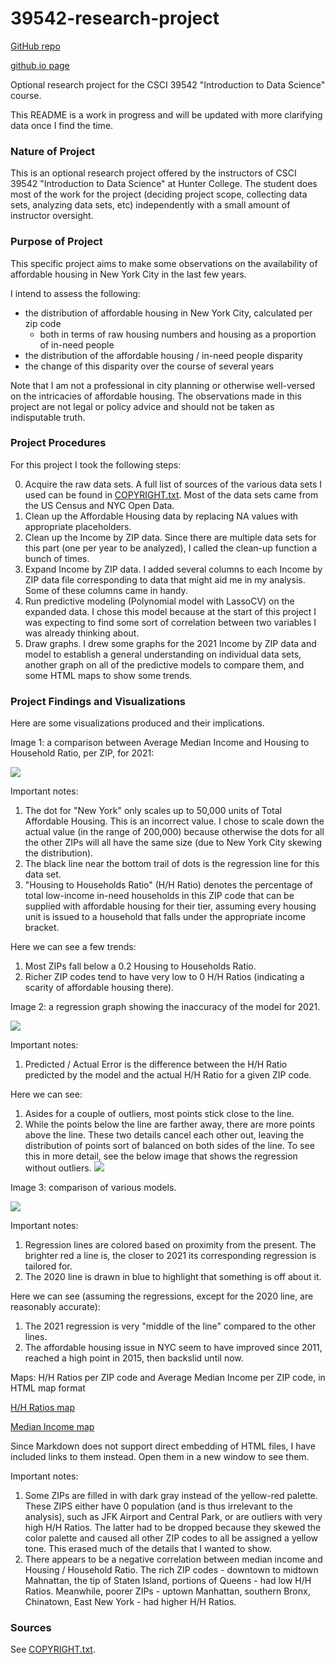 # 39542-research-project

[GitHub repo](https://github.com/JasonWu00/39542-research-project/)

[github.io page](https://jasonwu00.github.io/39542-research-project/)

Optional research project for the CSCI 39542 "Introduction to Data Science" course.

This README is a work in progress and will be updated with more clarifying data once I find the time.

### Nature of Project

This is an optional research project offered by the instructors of CSCI 39542 "Introduction to Data Science" at Hunter College. The student does most of the work for the project (deciding project scope, collecting data sets, analyzing data sets, etc) independently with a small amount of instructor oversight.

### Purpose of Project

This specific project aims to make some observations on the availability of affordable housing in New York City in the last few years.

I intend to assess the following:
- the distribution of affordable housing in New York City, calculated per zip code
  - both in terms of raw housing numbers and housing as a proportion of in-need people
- the distribution of the affordable housing / in-need people disparity
- the change of this disparity over the course of several years

Note that I am not a professional in city planning or otherwise well-versed on the intricacies of affordable housing. The observations made in this project are not legal or policy advice and should not be taken as indisputable truth.

### Project Procedures

For this project I took the following steps:

0. Acquire the raw data sets. A full list of sources of the various data sets I used can be found in [COPYRIGHT.txt](https://github.com/JasonWu00/39542-research-project/blob/master/COPYRIGHT.txt). Most of the data sets came from the US Census and NYC Open Data.
1. Clean up the Affordable Housing data by replacing NA values with appropriate placeholders.
2. Clean up the Income by ZIP data. Since there are multiple data sets for this part (one per year to be analyzed), I called the clean-up function a bunch of times.
3. Expand Income by ZIP data. I added several columns to each Income by ZIP data file corresponding to data that might aid me in my analysis. Some of these columns came in handy.
4. Run predictive modeling (Polynomial model with LassoCV) on the expanded data. I chose this model because at the start of this project I was expecting to find some sort of correlation between two variables I was already thinking about.
5. Draw graphs. I drew some graphs for the 2021 Income by ZIP data and model to establish a general understanding on individual data sets, another graph on all of the predictive models to compare them, and some HTML maps to show some trends.

### Project Findings and Visualizations

Here are some visualizations produced and their implications.

Image 1: a comparison between Average Median Income and Housing to Household Ratio, per ZIP, for 2021:

![](https://github.com/JasonWu00/39542-research-project/blob/main/visualizations/NYC_Household_vs_Income_with_regression_2020.png)

Important notes:
1. The dot for "New York" only scales up to 50,000 units of Total Affordable Housing. This is an incorrect value. I chose to scale down the actual value (in the range of 200,000) because otherwise the dots for all the other ZIPs will all have the same size (due to New York City skewing the distribution).
2. The black line near the bottom trail of dots is the regression line for this data set.
3. "Housing to Households Ratio" (H/H Ratio) denotes the percentage of total low-income in-need households in this ZIP code that can be supplied with affordable housing for their tier, assuming every housing unit is issued to a household that falls under the appropriate income bracket.

Here we can see a few trends:
1. Most ZIPs fall below a 0.2 Housing to Households Ratio.
2. Richer ZIP codes tend to have very low to 0 H/H Ratios (indicating a scarity of affordable housing there).


Image 2: a regression graph showing the inaccuracy of the model for 2021.

![](https://github.com/JasonWu00/39542-research-project/blob/main/visualizations/Regression_error_graph_2021.png)

Important notes:
1. Predicted / Actual Error is the difference between the H/H Ratio predicted by the model and the actual H/H Ratio for a given ZIP code.

Here we can see:
1. Asides for a couple of outliers, most points stick close to the line.
2. While the points below the line are farther away, there are more points above the line. These two details cancel each other out, leaving the distribution of points sort of balanced on both sides of the line. To see this in more detail, see the below image that shows the regression without outliers.
![](https://github.com/JasonWu00/39542-research-project/blob/main/visualizations/Regression_error_graph_2021_without_outliers.png)


Image 3: comparison of various models.

![](https://github.com/JasonWu00/39542-research-project/blob/main/visualizations/NYC_Housing_vs_Income_2011-2021_predictions_overlaid.png)

Important notes:
1. Regression lines are colored based on proximity from the present. The brighter red a line is, the closer to 2021 its corresponding regression is tailored for.
2. The 2020 line is drawn in blue to highlight that something is off about it.

Here we can see (assuming the regressions, except for the 2020 line, are reasonably accurate):
1. The 2021 regression is very "middle of the line" compared to the other lines.
2. The affordable housing issue in NYC seem to have improved since 2011, reached a high point in 2015, then backslid until now.


Maps: H/H Ratios per ZIP code and Average Median Income per ZIP code, in HTML map format

[H/H Ratios map](https://jasonwu00.github.io/39542-research-project/visualizations/nyc_zips_housing_choropleth_2021.html)

[Median Income map](https://jasonwu00.github.io/39542-research-project/visualizations/nyc_zips_income_choropleth_2021.html)

Since Markdown does not support direct embedding of HTML files, I have included links to them instead. Open them in a new window to see them.

Important notes:
1. Some ZIPs are filled in with dark gray instead of the yellow-red palette. These ZIPS either have 0 population (and is thus irrelevant to the analysis), such as JFK Airport and Central Park, or are outliers with very high H/H Ratios. The latter had to be dropped because they skewed the color palette and caused all other ZIP codes to all be assigned a yellow tone. This erased much of the details that I wanted to show.
2. There appears to be a negative correlation between median income and Housing / Household Ratio. The rich ZIP codes - downtown to midtown Mahnattan, the tip of Staten Island, portions of Queens - had low H/H Ratios. Meanwhile, poorer ZIPs - uptown Manhattan, southern Bronx, Chinatown, East New York - had higher H/H Ratios.


### Sources

See [COPYRIGHT.txt](https://github.com/JasonWu00/39542-research-project/blob/master/COPYRIGHT.txt).